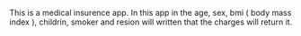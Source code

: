 This is a medical insurence app. In this app in the age, sex, bmi ( body mass index ), childrin, smoker and resion will written that the charges will return it.
